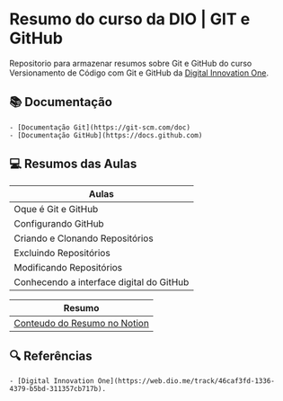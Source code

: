 # Resumo do curso da DIO | GIT e GitHub

Repositorio para armazenar resumos sobre Git e GitHub do curso Versionamento de Código com Git e GitHub da [Digital Innovation One](https://www.dio.me/).

## 📚 Documentação
    - [Documentação Git](https://git-scm.com/doc)
    - [Documentação GitHub](https://docs.github.com)

## 💻 Resumos das Aulas

| Aulas |
|-------|
|Oque é Git e GitHub |
|Configurando GitHub |
|Criando e Clonando Repositórios |
|Excluindo Repositórios |
|Modificando Repositórios |
|Conhecendo a interface digital do GitHub |

|Resumo|
|------|
|[Conteudo do Resumo no Notion](https://www.notion.so/Estudo-Git-87e7937f81994ee8aaef4c242b28116f?pvs=4)|

## 🔍 Referências
    - [Digital Innovation One](https://web.dio.me/track/46caf3fd-1336-4379-b5bd-311357cb717b).
